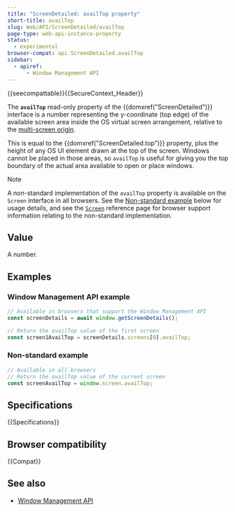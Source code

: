 ```yaml
---
title: "ScreenDetailed: availTop property"
short-title: availTop
slug: Web/API/ScreenDetailed/availTop
page-type: web-api-instance-property
status:
  - experimental
browser-compat: api.ScreenDetailed.availTop
sidebar:
  - apiref:
      - Window Management API
---
```


{{seecompattable}}{{SecureContext_Header}}

The **`availTop`** read-only property of the
{{domxref("ScreenDetailed")}} interface is a number representing the y-coordinate (top edge) of the available screen area inside the OS virtual screen arrangement, relative to the [multi-screen origin](/en-US/docs/Web/API/Window_Management_API/Multi-screen_origin).

This is equal to the {{domxref("ScreenDetailed.top")}} property, plus the height of any OS UI element drawn at the top of the screen. Windows cannot be placed in those areas, so `availTop` is useful for giving you the top boundary of the actual area available to open or place windows.

> [!NOTE]
> A non-standard implementation of the `availTop` property is available on the `Screen` interface in all browsers. See the [Non-standard example](#non-standard_example) below for usage details, and see the [`Screen`](/en-US/docs/Web/API/Screen#browser_compatibility) reference page for browser support information relating to the non-standard implementation.

## Value

A number.

## Examples

### Window Management API example

```js
// Available in browsers that support the Window Management API
const screenDetails = await window.getScreenDetails();

// Return the availTop value of the first screen
const screen1AvailTop = screenDetails.screens[0].availTop;
```

### Non-standard example

```js
// Available in all browsers
// Return the availTop value of the current screen
const screenAvailTop = window.screen.availTop;
```

## Specifications

{{Specifications}}

## Browser compatibility

{{Compat}}

## See also

- [Window Management API](/en-US/docs/Web/API/Window_Management_API)
